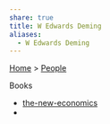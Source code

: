 ```yaml
---
share: true
title: W Edwards Deming
aliases:
  - W Edwards Deming
---
```

[Home](../index.md) > [People](./index.md)  
  
Books  
* [the-new-economics](../../the-new-economics.md)  
*   
